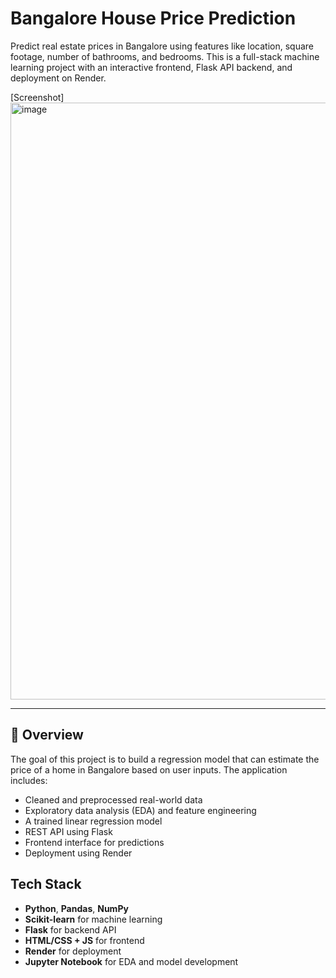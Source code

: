 
# Bangalore House Price Prediction

Predict real estate prices in Bangalore using features like location, square footage, number of bathrooms, and bedrooms. This is a full-stack machine learning project with an interactive frontend, Flask API backend, and deployment on Render.

[Screenshot]<img width="1824" height="955" alt="image" src="https://github.com/user-attachments/assets/3ad624db-30d1-4277-a88c-0470d7de0ec5" />

---

## 📌 Overview

The goal of this project is to build a regression model that can estimate the price of a home in Bangalore based on user inputs. The application includes:

- Cleaned and preprocessed real-world data
- Exploratory data analysis (EDA) and feature engineering
- A trained linear regression model
- REST API using Flask
- Frontend interface for predictions
- Deployment using Render



##  Tech Stack

- **Python**, **Pandas**, **NumPy**
- **Scikit-learn** for machine learning
- **Flask** for backend API
- **HTML/CSS + JS** for frontend
- **Render** for deployment
- **Jupyter Notebook** for EDA and model development

